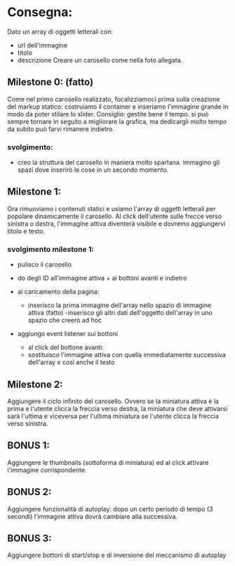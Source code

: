 # Consegna:

Dato un array di oggetti letterali con:

- url dell'immagine
- titolo
- descrizione
  Creare un carosello come nella foto allegata.

## Milestone 0: (fatto)

Come nel primo carosello realizzato, focalizziamoci prima sulla creazione del markup statico: costruiamo il container e inseriamo l'immagine grande in modo da poter stilare lo slider.
Consiglio: gestite bene il tempo. si può sempre tornare in seguito a migliorare la grafica, ma dedicargli molto tempo da subito può farvi rimanere indietro.

### svolgimento:

- creo la struttura del carosello in maniera molto spartana. immagino gli spazi dove inserirò le cose in un secondo momento.

## Milestone 1:

Ora rimuoviamo i contenuti statici e usiamo l'array di oggetti letterali per popolare dinamicamente il carosello.
Al click dell'utente sulle frecce verso sinistra o destra, l'immagine attiva diventerà visibile e dovremo aggiungervi titolo e testo.

### svolgimento milestone 1:

- pulisco il carosello
- do degli ID all'immagine attiva + ai bottoni avanti e indietro

- al caricamento della pagina:
  - inserisco la prima immagine dell'array nello spazio di immagine attiva (fatto)
    -inserisco gli altri dati dell'oggetto dell'array in uno spazio che creerò ad hoc
- aggiungo event listener sui bottoni
  - al click del bottone avanti:
  - sostituisco l'immagine attiva con quella immediatamente successiva dell'array e così anche il testo

## Milestone 2:

Aggiungere il ciclo infinito del carosello. Ovvero se la miniatura attiva è la prima e l'utente clicca la freccia verso destra, la miniatura che deve attivarsi sarà l'ultima e viceversa per l'ultima miniatura se l'utente clicca la freccia verso sinistra.

## BONUS 1:

Aggiungere le thumbnails (sottoforma di miniatura) ed al click attivare l'immagine corrispondente.

## BONUS 2:

Aggiungere funzionalità di autoplay: dopo un certo periodo di tempo (3 secondi) l'immagine attiva dovrà cambiare alla successiva.

## BONUS 3:

Aggiungere bottoni di start/stop e di inversione del meccanismo di autoplay
